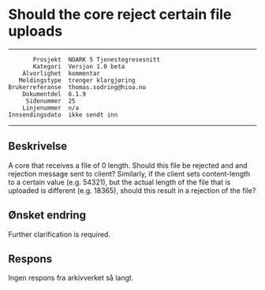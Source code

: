 Should the core reject certain file uploads
==============================================================

 ------------------  ---------------------------------
           Prosjekt  NOARK 5 Tjenestegresesnitt
           Kategori  Versjon 1.0 beta
        Alvorlighet  kommentar
       Meldingstype  trenger klargjøring
    Brukerreferanse  thomas.sodring@hioa.no
        Dokumentdel  6.1.9
         Sidenummer  25
        Linjenummer  n/a
    Innsendingsdato  ikke sendt inn
 ------------------  ---------------------------------

Beskrivelse
-----------

A core that receives a file of 0 length. Should this file be rejected and
and rejection message sent to client? Similarly, if the client sets
content-length to a certain value (e.g. 54321), but the actual length of the
file that is uploaded is different (e.g. 18365), should this result in a
rejection of the file?

Ønsket endring
--------------
Further clarification is required.


Respons
-------

Ingen respons fra arkivverket så langt.
